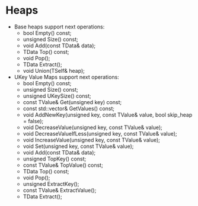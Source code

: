 # Heaps
* Base heaps support next operations:
    * bool Empty() const;
    * unsigned Size() const;
    * void Add(const TData& data);
    * TData Top() const;
    * void Pop();
    * TData Extract();
    * void Union(TSelf& heap);
* UKey Value Maps support next operations:
    * bool Empty() const;
    * unsigned Size() const;
    * unsigned UKeySize() const;
    * const TValue& Get(unsigned key) const;
    * const std::vector<TValue>& GetValues() const;
    * void AddNewKey(unsigned key, const TValue& value, bool skip_heap = false);
    * void DecreaseValue(unsigned key, const TValue& value);
    * void DecreaseValueIfLess(unsigned key, const TValue& value);
    * void IncreaseValue(unsigned key, const TValue& value);
    * void Set(unsigned key, const TValue& value);
    * void Add(const TData& data);
    * unsigned TopKey() const;
    * const TValue& TopValue() const;
    * TData Top() const;
    * void Pop();
    * unsigned ExtractKey();
    * const TValue& ExtractValue();
    * TData Extract();
